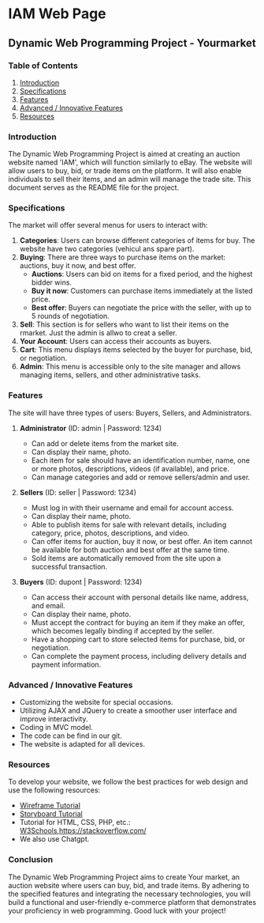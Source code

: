 
# IAM Web Page

## Dynamic Web Programming Project - Yourmarket

### Table of Contents
1. [Introduction](#introduction)
2. [Specifications](#specifications)
3. [Features](#features)
4. [Advanced / Innovative Features](#advanced-innovative-features)
5. [Resources](#resources)

### Introduction
The Dynamic Web Programming Project is aimed at creating an auction website named 'IAM', which will function similarly to eBay. The website will allow users to buy, bid, or trade items on the platform. It will also enable individuals to sell their items, and an admin will manage the trade site. This document serves as the README file for the project.

### Specifications
The market will offer several menus for users to interact with:
1. **Categories**: Users can browse different categories of items for buy. The website have two categories (vehicul ans spare part).
2. **Buying**: There are three ways to purchase items on the market: auctions, buy it now, and best offer.
   - **Auctions**: Users can bid on items for a fixed period, and the highest bidder wins.
   - **Buy it now**: Customers can purchase items immediately at the listed price.
   - **Best offer**: Buyers can negotiate the price with the seller, with up to 5 rounds of negotiation.
3. **Sell**: This section is for sellers who want to list their items on the rmarket. Just the admin is allwo to creat a seller.
4. **Your Account**: Users can access their accounts as buyers.
5. **Cart**: This menu displays items selected by the buyer for purchase, bid, or negotiation.
6. **Admin**: This menu is accessible only to the site manager and allows managing items, sellers, and other administrative tasks.

### Features
The site will have three types of users: Buyers, Sellers, and Administrators.

1. **Administrator** (ID: admin | Password: 1234)
   - Can add or delete items from the market site.
   - Can display their name, photo.
   - Each item for sale should have an identification number, name, one or more photos, descriptions, videos (if available), and price.
   - Can manage categories and add or remove sellers/admin and user.
   
2. **Sellers** (ID: seller | Password: 1234)
   - Must log in with their username and email for account access.
   - Can display their name, photo.
   - Able to publish items for sale with relevant details, including category, price, photos, descriptions, and video.
   - Can offer items for auction, buy it now, or best offer. An item cannot be available for both auction and best offer at the same time.
   - Sold items are automatically removed from the site upon a successful transaction.

3. **Buyers** (ID: dupont | Password: 1234)
   - Can access their account with personal details like name, address, and email.
   - Can display their name, photo.
   - Must accept the contract for buying an item if they make an offer, which becomes legally binding if accepted by the seller.
   - Have a shopping cart to store selected items for purchase, bid, or negotiation.
   - Can complete the payment process, including delivery details and payment information.

### Advanced / Innovative Features
- Customizing the website for special occasions.
- Utilizing AJAX and JQuery to create a smoother user interface and improve interactivity.
- Coding in MVC model.
- The code can be find in our git.
- The website is adapted for all devices.


### Resources
To develop your website, we follow the best practices for web design and use the following resources:
- [Wireframe Tutorial](https://webdesign.tutsplus.com/articles/a-beginners-guide-to-wireframing--webdesign-7399)
- [Storyboard Tutorial](https://www.fastcodesign.com/1672917/the-8-steps-to-creating-a-great-storyboard)
- Tutorial for HTML, CSS, PHP, etc.: [W3Schools](https://www.w3schools.com/),https://stackoverflow.com/
- We also use Chatgpt.

### Conclusion
The Dynamic Web Programming Project aims to create Your market, an auction website where users can buy, bid, and trade items. By adhering to the specified features and integrating the necessary technologies, you will build a functional and user-friendly e-commerce platform that demonstrates your proficiency in web programming. Good luck with your project!


